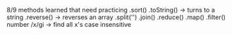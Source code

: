 8/9
methods learned that need practicing
  .sort()
  .toString() -> turns to a string
  .reverse() -> reverses an array
  .split('')
  .join()
  .reduce()
  .map()
  .filter()
  number
  /x/gi -> find all x's case insensitive
